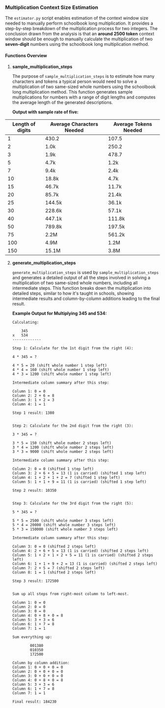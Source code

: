 ### Multiplication Context Size Estimation

The `estimator.py` script enables estimation of the context window size needed to manually perform schoolbook long multiplication. It provides a step-by-step breakdown of the multiplication process for two integers. The conclusion drawn from the analysis is that an **around 2500 token** context window should be enough to manually calculate the multiplication of two **seven-digit** numbers using the schoolbook long multiplication method.

#### Functions Overview

1. **sample_multiplication_steps**

   The purpose of `sample_multiplication_steps` is to estimate how many characters and tokens a typical person would need to solve a multiplication of two same-sized whole numbers using the schoolbook long multiplication method. This function generates sample multiplications for numbers with a range of digit lengths and computes the average length of the generated descriptions.

   **Output with sample rate of five:**

| Length of digits | Average Characters Needed | Average Tokens Needed |
|------------------|---------------------------|------------------------|
| 1                | 430.2                     | 107.5                  |
| 2                | 1.0k                      | 250.2                  |
| 3                | 1.9k                      | 478.7                  |
| 5                | 4.7k                      | 1.2k                   |
| 7                | 9.4k                      | 2.4k                   |
| 10               | 18.8k                     | 4.7k                   |
| 15               | 46.7k                     | 11.7k                  |
| 20               | 85.7k                     | 21.4k                  |
| 25               | 144.5k                    | 36.1k                  |
| 30               | 228.6k                    | 57.1k                  |
| 40               | 447.1k                    | 111.8k                 |
| 50               | 789.8k                    | 197.5k                 |
| 75               | 2.2M                      | 561.2k                 |
| 100              | 4.9M                      | 1.2M                   |
| 150              | 15.1M                     | 3.8M                   |

2. **generate_multiplication_steps**

   `generate_multiplication_steps` is used by `sample_multiplication_steps` and generates a detailed output of all the steps involved in solving a multiplication of two same-sized whole numbers, including all intermediate steps. This function breaks down the multiplication into detailed steps, similar to how it's taught in schools, showing intermediate results and column-by-column additions leading to the final result.

   **Example Output for Multiplying 345 and 534:**
   ```
   Calculating:

       345
   x   534
   -------------

   Step 1: Calculate for the 1st digit from the right (4):

   4 * 345 = ?

   4 * 5 = 20 (shift whole number 1 step left)
   4 * 4 = 160 (shift whole number 1 step left)
   4 * 3 = 1200 (shift whole number 1 step left)

   Intermediate column summary after this step:

   Column 1: 0 = 0
   Column 2: 2 + 6 = 8
   Column 3: 1 + 2 = 3
   Column 4: 1 = 1

   Step 1 result: 1380


   Step 2: Calculate for the 2nd digit from the right (3):

   3 * 345 = ?

   3 * 5 = 150 (shift whole number 2 steps left)
   3 * 4 = 1200 (shift whole number 2 steps left)
   3 * 3 = 9000 (shift whole number 2 steps left)

   Intermediate column summary after this step:

   Column 2: 0 = 0 (shifted 1 step left)
   Column 3: 2 + 6 + 5 = 13 (1 is carried) (shifted 1 step left)
   Column 4: 1 + 2 + 1 + 2 = 7 (shifted 1 step left)
   Column 5: 1 + 1 + 9 = 11 (1 is carried) (shifted 1 step left)

   Step 2 result: 10350


   Step 3: Calculate for the 3rd digit from the right (5):

   5 * 345 = ?

   5 * 5 = 2500 (shift whole number 3 steps left)
   5 * 4 = 20000 (shift whole number 3 steps left)
   5 * 3 = 150000 (shift whole number 3 steps left)

   Intermediate column summary after this step:

   Column 3: 0 = 0 (shifted 2 steps left)
   Column 4: 2 + 6 + 5 = 13 (1 is carried) (shifted 2 steps left)
   Column 5: 1 + 2 + 1 + 2 + 5 = 11 (1 is carried) (shifted 2 steps left)
   Column 6: 1 + 1 + 9 + 2 = 13 (1 is carried) (shifted 2 steps left)
   Column 7: 2 + 5 = 7 (shifted 2 steps left)
   Column 8: 1 = 1 (shifted 2 steps left)

   Step 3 result: 172500


   Sum up all steps from right-most column to left-most.

   Column 1: 0 = 0
   Column 2: 0 = 0
   Column 3: 0 = 0
   Column 4: 0 + 8 + 0 = 8
   Column 5: 3 + 3 = 6
   Column 6: 1 + 7 = 8
   Column 7: 1 = 1

   Sum everything up:

           001380
           010350
           172500

   Column by column addition:
   Column 1: 0 + 0 + 0 = 0
   Column 2: 0 + 0 + 0 = 0
   Column 3: 0 + 0 + 0 = 0
   Column 4: 0 + 8 + 0 = 8
   Column 5: 3 + 3 = 6
   Column 6: 1 + 7 = 8
   Column 7: 1 = 1

   Final result: 184230
   ```